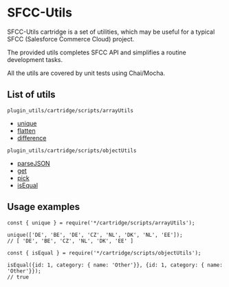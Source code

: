 # **SFCC-Utils**
SFCC-Utils cartridge is a set of utilities, which may be useful for a typical SFCC (Salesforce Commerce Cloud) project.

The provided utils completes SFCC API and simplifies a routine development tasks.

All the utils are covered by unit tests using Chai/Mocha.

## **List of utils**

`plugin_utils/cartridge/scripts/arrayUtils`

  - [unique](https://murceca.github.io/SFCC-Utils/global.html#unique)
  - [flatten](https://murceca.github.io/SFCC-Utils/global.html#flatten)
  - [difference](https://murceca.github.io/SFCC-Utils/global.html#difference)

`plugin_utils/cartridge/scripts/objectUtils`

  - [parseJSON](https://murceca.github.io/SFCC-Utils/global.html#parseJSON)
  - [get](https://murceca.github.io/SFCC-Utils/global.html#get)
  - [pick](https://murceca.github.io/SFCC-Utils/global.html#pick)
  - [isEqual](https://murceca.github.io/SFCC-Utils/global.html#isEqual)

## **Usage examples**

```
const { unique } = require('*/cartridge/scripts/arrayUtils');

unique(['DE', 'BE', 'DE', 'CZ', 'NL', 'DK', 'NL', 'EE']);
// [ 'DE', 'BE', 'CZ', 'NL', 'DK', 'EE' ]
```

```
const { isEqual } = require('*/cartridge/scripts/objectUtils');

isEqual({id: 1, category: { name: 'Other'}}, {id: 1, category: { name: 'Other'}});
// true
```